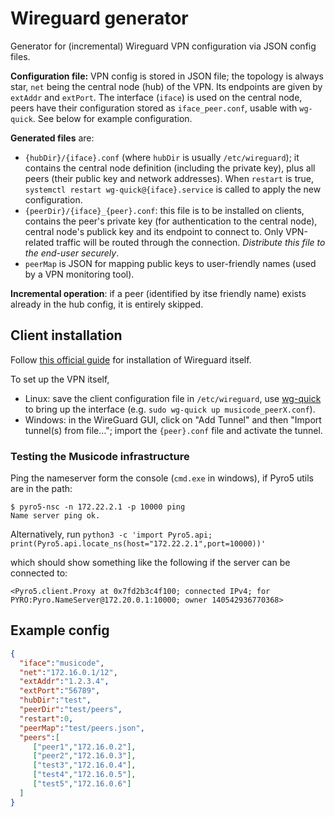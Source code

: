 # Wireguard generator

Generator for (incremental) Wireguard VPN configuration via JSON config files.

**Configuration file:** VPN config is stored in JSON file; the topology is always star, `net` being the central node (hub) of the VPN. Its endpoints are given by `extAddr` and `extPort`. The interface (`iface`) is used on the central node, peers have their configuration stored as `iface_peer.conf`, usable with `wg-quick`. See below for example configuration.

**Generated files** are:

* `{hubDir}/{iface}.conf` (where `hubDir` is usually `/etc/wireguard`); it contains the central node definition (including the private key), plus all peers (their public key and network addresses). When `restart` is true, `systemctl restart wg-quick@{iface}.service` is called to apply the new configuration.
* `{peerDir}/{iface}_{peer}.conf`: this file is to be installed on clients, contains the peer's private key (for authentication to the central node), central node's publick key and its endpoint to connect to. Only VPN-related traffic will be routed through the connection. *Distribute this file to the end-user securely*.
* `peerMap` is JSON for mapping public keys to user-friendly names (used by a VPN monitoring tool).

**Incremental operation**: if a peer (identified by itse friendly name) exists already in the hub config, it is entirely skipped.

## Client installation

Follow [this official guide](https://www.wireguard.com/install/) for installation of Wireguard itself.

To set up the VPN itself,

* Linux: save the client configuration file in `/etc/wireguard`, use [wg-quick](https://www.wireguard.com/quickstart/#quick-start) to bring up the interface (e.g. `sudo wg-quick up musicode_peerX.conf`).
* Windows: in the WireGuard GUI, click on "Add Tunnel" and then "Import tunnel(s) from file…"; import the `{peer}.conf` file and activate the tunnel.

### Testing the Musicode infrastructure

Ping the nameserver form the console (`cmd.exe` in windows), if Pyro5 utils are in the path:

```
$ pyro5-nsc -n 172.22.2.1 -p 10000 ping
Name server ping ok.

```

Alternatively, run `python3 -c 'import Pyro5.api; print(Pyro5.api.locate_ns(host="172.22.2.1",port=10000))'`

which should show something like the following if the server can be connected to:
```
<Pyro5.client.Proxy at 0x7fd2b3c4f100; connected IPv4; for PYRO:Pyro.NameServer@172.20.0.1:10000; owner 140542936770368>
```

## Example config

```json
{
  "iface":"musicode",
  "net":"172.16.0.1/12",
  "extAddr":"1.2.3.4",
  "extPort":"56789",
  "hubDir":"test",
  "peerDir":"test/peers",
  "restart":0,
  "peerMap":"test/peers.json",
  "peers":[
     ["peer1","172.16.0.2"],
     ["peer2","172.16.0.3"],
     ["test3","172.16.0.4"],
     ["test4","172.16.0.5"],
     ["test5","172.16.0.6"]
  ]
}
```
